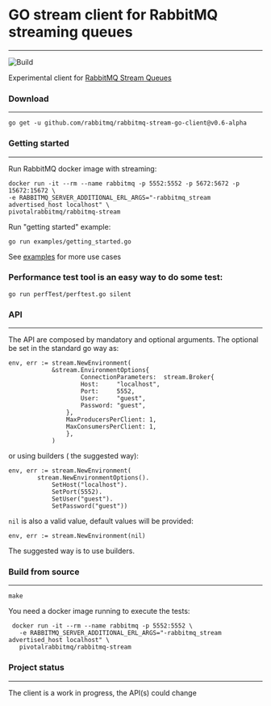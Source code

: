 # GO stream client for RabbitMQ streaming queues
---
![Build](https://github.com/rabbitmq/rabbitmq-stream-go-client/workflows/Build/badge.svg)

Experimental client for [RabbitMQ Stream Queues](https://github.com/rabbitmq/rabbitmq-server/tree/master/deps/rabbitmq_stream)

### Download
---

```
go get -u github.com/rabbitmq/rabbitmq-stream-go-client@v0.6-alpha
```

### Getting started
---

Run RabbitMQ docker image with streaming:
```
docker run -it --rm --name rabbitmq -p 5552:5552 -p 5672:5672 -p 15672:15672 \
-e RABBITMQ_SERVER_ADDITIONAL_ERL_ARGS="-rabbitmq_stream advertised_host localhost" \
pivotalrabbitmq/rabbitmq-stream
```

Run "getting started" example:
```
go run examples/getting_started.go
```

See [examples](./examples/) for more use cases

### Performance test tool is an easy way to do some test:

```
go run perfTest/perftest.go silent
```

### API
---

The API are composed by mandatory and optional arguments.
The optional be set in the standard go way as:

```golang
env, err := stream.NewEnvironment(
            &stream.EnvironmentOptions{
                    ConnectionParameters:  stream.Broker{
                    Host:     "localhost",
                    Port:     5552,
                    User:     "guest",
                    Password: "guest",
                },
                MaxProducersPerClient: 1,
                MaxConsumersPerClient: 1,
                },
            )
```

or using builders ( the suggested way):

```golang
env, err := stream.NewEnvironment(
		stream.NewEnvironmentOptions().
			SetHost("localhost").
			SetPort(5552).
			SetUser("guest").
			SetPassword("guest"))
```

`nil` is also a valid value, default values will be provided:

```golang
env, err := stream.NewEnvironment(nil) 
```

The suggested way is to use builders.


### Build from source
---

```shell
make 
```

You need a docker image running to execute the tests:

```
 docker run -it --rm --name rabbitmq -p 5552:5552 \
   -e RABBITMQ_SERVER_ADDITIONAL_ERL_ARGS="-rabbitmq_stream advertised_host localhost" \
   pivotalrabbitmq/rabbitmq-stream
```

### Project status
---
The client is a work in progress, the API(s) could change
